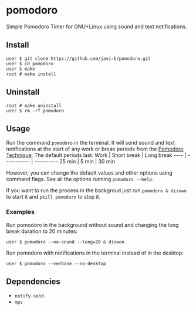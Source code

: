 # pomodoro
Simple Pomodoro Timer for GNU+Linux using sound and text notifications. 

## Install
```
user $ git clone https://github.com/javi-b/pomodoro.git
user $ cd pomodoro
user $ make
root # make install 
```

## Uninstall
```
root # make uninstall
user $ rm -rf pomodoro
```

## Usage
Run the command `pomodoro` in the terminal. It will send sound and text notifications at the start of any work or break periods from the [Pomodoro Technique](https://en.wikipedia.org/wiki/Pomodoro_Technique). The default periods last:
Work | Short break | Long break
---- | ----------- | ----------
25 min | 5 min | 30 min

However, you can change the default values and other options using command flags. See all the options running `pomodoro --help`.

If you want to run the process in the backgroud just run `pomodoro & disown` to start it and `pkill pomodoro` to stop it.

### Examples
Run pomodoro in the background without sound and changing the long break duration to 20 minutes:
```
user $ pomodoro --no-sound --long=20 & diswon
```
Run pomodoro with notifications in the terminal instead of in the desktop:
```
user $ pomodoro --verbose --no-desktop
```

## Dependencies
* `notify-send`
* `mpv`
